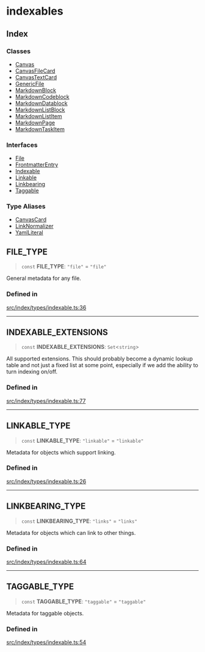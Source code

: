 # indexables

## Index

### Classes

- [Canvas](classes/Canvas.md)
- [CanvasFileCard](classes/CanvasFileCard.md)
- [CanvasTextCard](classes/CanvasTextCard.md)
- [GenericFile](classes/GenericFile.md)
- [MarkdownBlock](classes/MarkdownBlock.md)
- [MarkdownCodeblock](classes/MarkdownCodeblock.md)
- [MarkdownDatablock](classes/MarkdownDatablock.md)
- [MarkdownListBlock](classes/MarkdownListBlock.md)
- [MarkdownListItem](classes/MarkdownListItem.md)
- [MarkdownPage](classes/MarkdownPage.md)
- [MarkdownTaskItem](classes/MarkdownTaskItem.md)

### Interfaces

- [File](interfaces/File.md)
- [FrontmatterEntry](interfaces/FrontmatterEntry.md)
- [Indexable](interfaces/Indexable.md)
- [Linkable](interfaces/Linkable.md)
- [Linkbearing](interfaces/Linkbearing.md)
- [Taggable](interfaces/Taggable.md)

### Type Aliases

- [CanvasCard](type-aliases/CanvasCard.md)
- [LinkNormalizer](type-aliases/LinkNormalizer.md)
- [YamlLiteral](type-aliases/YamlLiteral.md)

## FILE\_TYPE

> `const` **FILE\_TYPE**: `"file"` = `"file"`

General metadata for any file.

### Defined in

[src/index/types/indexable.ts:36](https://github.com/blacksmithgu/datacore/blob/68b5529e5bdbcee81e7112d11ecb8c7d40cbb0f2/src/index/types/indexable.ts#L36)

***

## INDEXABLE\_EXTENSIONS

> `const` **INDEXABLE\_EXTENSIONS**: `Set`\<`string`\>

All supported extensions. This should probably become a dynamic lookup table and not just
a fixed list at some point, especially if we add the ability to turn indexing on/off.

### Defined in

[src/index/types/indexable.ts:77](https://github.com/blacksmithgu/datacore/blob/68b5529e5bdbcee81e7112d11ecb8c7d40cbb0f2/src/index/types/indexable.ts#L77)

***

## LINKABLE\_TYPE

> `const` **LINKABLE\_TYPE**: `"linkable"` = `"linkable"`

Metadata for objects which support linking.

### Defined in

[src/index/types/indexable.ts:26](https://github.com/blacksmithgu/datacore/blob/68b5529e5bdbcee81e7112d11ecb8c7d40cbb0f2/src/index/types/indexable.ts#L26)

***

## LINKBEARING\_TYPE

> `const` **LINKBEARING\_TYPE**: `"links"` = `"links"`

Metadata for objects which can link to other things.

### Defined in

[src/index/types/indexable.ts:64](https://github.com/blacksmithgu/datacore/blob/68b5529e5bdbcee81e7112d11ecb8c7d40cbb0f2/src/index/types/indexable.ts#L64)

***

## TAGGABLE\_TYPE

> `const` **TAGGABLE\_TYPE**: `"taggable"` = `"taggable"`

Metadata for taggable objects.

### Defined in

[src/index/types/indexable.ts:54](https://github.com/blacksmithgu/datacore/blob/68b5529e5bdbcee81e7112d11ecb8c7d40cbb0f2/src/index/types/indexable.ts#L54)
